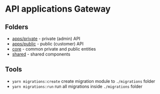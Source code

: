 # API applications Gateway

## Folders

- [apps/private](./apps/private/README.md) - private (admin) API
- [apps/public](./apps/public/README.md) - public (customer) API
- [core](./core/README.md) - common private and public entities
- [shared](./shared/README.md) - shared components

## Tools

- `yarn migrations:create` create migration module to `./migrations` folder
- `yarn migrations:run` run all migrations inside `./migrations` folder
